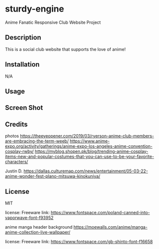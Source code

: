 # sturdy-engine
Anime Fanatic Responsive Club Website Project


## Description
This is a social club website that supports the love of anime! 



## Installation

N/A

## Usage


## Screen Shot


## Credits
photos
https://theeyeopener.com/2019/03/ryerson-anime-club-members-are-embracing-the-term-weeb/
https://www.anime-expo.org/activity/gatherings/anime-expo-los-angeles-anime-convention-cosplay-rwby/
https://myblog.shopen.pk/blog/trending-anime-cosplay-items-new-and-popular-costumes-that-you-can-use-to-be-your-favorite-characters/

Justin D.
https://dallas.culturemap.com/news/entertainment/05-03-22-anime-wonder-fest-plano-mitsuwa-kinokuniya/

## License
MIT

license: Freeware
link: https://www.fontspace.com/poland-canned-into-vaporwave-font-f93952

anime manga header background
https://moewalls.com/anime/manga-anime-collection-live-wallpaper/

license: Freeware
link: https://www.fontspace.com/gb-shinto-font-f16658